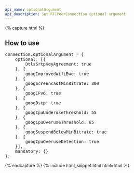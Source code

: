 ```yaml
---
api_name: optionalArgument
api_description: Set RTCPeerConnection optional argument
---
```


{% capture html %}

<section>
    <h2>How to use</h2>
    <pre>
connection.optionalArgument = {
    optional: [{
        DtlsSrtpKeyAgreement: true
    }, {
        googImprovedWifiBwe: true
    }, {
        googScreencastMinBitrate: 300
    }, {
        googIPv6: true
    }, {
        googDscp: true
    }, {
        googCpuUnderuseThreshold: 55
    }, {
        googCpuOveruseThreshold: 85
    }, {
        googSuspendBelowMinBitrate: true
    }, {
        googCpuOveruseDetection: true
    }],
    mandatory: {}
};
</pre>
</section>

{% endcapture %}
{% include html_snippet.html html=html %}
